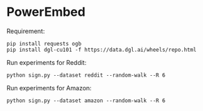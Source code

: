 # PowerEmbed

Requirement:
```
pip install requests ogb
pip install dgl-cu101 -f https://data.dgl.ai/wheels/repo.html
```

Run experiments for Reddit:
```
python sign.py --dataset reddit --random-walk --R 6
```

Run experiments for Amazon:
```
python sign.py --dataset amazon --random-walk --R 6
```
